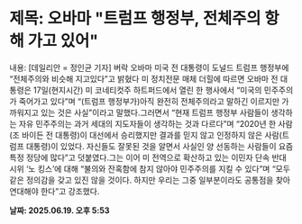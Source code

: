 # **제목: 오바마 "트럼프 행정부, 전체주의 항해 가고 있어"**

  내용: [데일리안 = 정인균 기자] 버락 오바마 미국 전 대통령이 도널드 트럼프 행정부에 “전체주의와 비슷해 지고있다”고 밝혔다 미 정치전문 매체 더힐에 따르면 오바마 전 대통령은 17일(현지시간) 미 코네티컷주 하트퍼드에서 열린 한 행사에서 “미국의 민주주의가 죽어가고 있다”며 “(트럼프 행정부가)아직 완전히 전체주의라고 말하긴 이르지만 가까워지고 있는 것은 사실”이라고 말했다.그러면서 “현재 트럼프 행정부 사람들이 생각하는 자유 민주주의는 과거 세대의 지도자들이 생각하는 것과 다르다”며 “2020년 한 사람(조 바이든 전 대통령)이 대선에서 승리했지만 결과를 믿지 않고 인정하지 않은 사람(트럼프 대통령)이 있었다. 자신들도 잘못된 것을 알면서 사실인 양 선동하는 사람들이 요즘 특정 정당에 많다”고 덧붙였다.그는 이어 미 전역으로 확산하고 있는 이민자 단속 반대 시위 ‘노 킹스’에 대해 “불의와 잔혹함에 참지 않아야 민주주의를 지킬 수 있다”며 “모두 같은 정의감을 갖고 있진 않을 것이다. 하지만 우리는 그중 일부분이라도 공통점을 찾아 연대해야 한다”고 강조했다.

  **날짜: 2025.06.19. 오후 5:53**